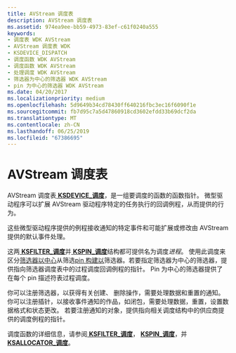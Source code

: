```yaml
---
title: AVStream 调度表
description: AVStream 调度表
ms.assetid: 974ea9ee-bb59-4973-83ef-c61f0240a555
keywords:
- 调度表 WDK AVStream
- AVStream 调度表 WDK
- KSDEVICE_DISPATCH
- 调度函数 WDK AVStream
- 调度函数 WDK AVStream
- 处理调度 WDK AVStream
- 筛选器为中心的筛选器 WDK AVStream
- pin 为中心的筛选器 WDK AVStream
ms.date: 04/20/2017
ms.localizationpriority: medium
ms.openlocfilehash: 5d9649b34cd78430ff640216fbc3ec16f6090f1e
ms.sourcegitcommit: fb7d95c7a5d47860918cd3602efdd33b69dcf2da
ms.translationtype: MT
ms.contentlocale: zh-CN
ms.lasthandoff: 06/25/2019
ms.locfileid: "67386695"
---
```

# <a name="avstream-dispatch-tables"></a>AVStream 调度表





AVStream 调度表[ **KSDEVICE\_调度**](https://docs.microsoft.com/windows-hardware/drivers/ddi/content/ks/ns-ks-_ksdevice_dispatch)，是一组要调度的函数的函数指针。 微型驱动程序可以扩展 AVStream 驱动程序特定的任务执行的回调例程，从而提供的行为。

这些微型驱动程序提供的例程接收通知的特定事件和可能扩展或修改由 AVStream 提供的默认事件处理。

这两[ **KSFILTER\_调度**](https://docs.microsoft.com/windows-hardware/drivers/ddi/content/ks/ns-ks-_ksfilter_dispatch)并[ **KSPIN\_调度**](https://docs.microsoft.com/windows-hardware/drivers/ddi/content/ks/ns-ks-_kspin_dispatch)结构都可提供名为调度*进程*。 使用此调度来区分[筛选器以中心](filter-centric-processing.md)从筛选[pin 构建以](pin-centric-processing.md)筛选器。若要指定筛选器为中心的筛选器，提供指向筛选器调度表中的过程调度回调例程的指针。 Pin 为中心的筛选器提供了在每个 pin 描述符表过程调度。

你可以注册筛选器，以获得有关创建、 删除操作，需要处理数据和重置的通知。 你可以注册插针，以接收事件通知的作品，如闭包，需要处理数据，重置，设置数据格式和状态更改。 若要注册通知的对象，提供指向相关调度结构中的供应商提供的调度例程的指针。

调度函数的详细信息，请参阅[ **KSFILTER\_调度**](https://docs.microsoft.com/windows-hardware/drivers/ddi/content/ks/ns-ks-_ksfilter_dispatch)， [ **KSPIN\_调度**](https://docs.microsoft.com/windows-hardware/drivers/ddi/content/ks/ns-ks-_kspin_dispatch)，并[ **KSALLOCATOR\_调度**](https://docs.microsoft.com/windows-hardware/drivers/ddi/content/ks/ns-ks-_ksallocator_dispatch)。

 

 





